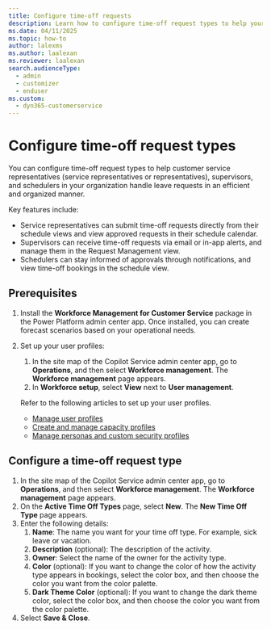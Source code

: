 ```yaml
---
title: Configure time-off requests
description: Learn how to configure time-off request types to help your organization efficiently handle leave requests.
ms.date: 04/11/2025
ms.topic: how-to
author: lalexms
ms.author: laalexan
ms.reviewer: laalexan
search.audienceType: 
  - admin
  - customizer
  - enduser
ms.custom: 
  - dyn365-customerservice
---
```


# Configure time-off request types

You can configure time-off request types to help customer service representatives (service representatives or representatives), supervisors, and schedulers in your organization handle leave requests in an efficient and organized manner. 

Key features include:

- Service representatives can submit time-off requests directly from their schedule views and view approved requests in their schedule calendar.
- Supervisors can receive time-off requests via email or in-app alerts, and manage them in the Request Management view.
- Schedulers can stay informed of approvals through notifications, and view time-off bookings in the schedule view.

## Prerequisites

1. Install the **Workforce Management for Customer Service** package in the Power Platform admin center app. Once installed, you can create forecast scenarios based on your operational needs.
1. Set up your user profiles:
     1. In the site map of the Copilot Service admin center app, go to **Operations**, and then select **Workforce management**. The **Workforce management** page appears.
     1. In **Workforce setup**, select **View** next to **User management**.

   Refer to the following articles to set up your user profiles.
    -	[Manage user profiles](users-user-profiles.md)
    -	[Create and manage capacity profiles](capacity-profiles.md)
    -	[Manage personas and custom security profiles](role-persona-mapping.md)

## Configure a time-off request type

1. In the site map of the Copilot Service admin center app, go to **Operations**, and then select **Workforce management**. The **Workforce management** page appears.
1. On the **Active Time Off Types** page, select **New**. The **New Time Off Type** page appears.
1. Enter the following details:
     1. **Name**: The name you want for your time off type. For example, sick leave or vacation.
     1. **Description** (optional): The description of the activity.
     1. **Owner**: Select the name of the owner for the activity type.
     1. **Color** (optional): If you want to change the color of how the activity type appears in bookings, select the color box, and then choose the color you want from the color palette.
     1. **Dark Theme Color** (optional): If you want to change the dark theme color, select the color box, and then choose the color you want from the color palette.
1. Select **Save & Close**.

